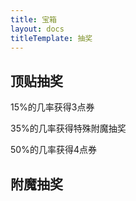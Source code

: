 ```yaml
---
title: 宝箱
layout: docs
titleTemplate: 抽奖
---
```


## 顶贴抽奖

15%的几率获得3点券

35%的几率获得特殊附魔抽奖

50%的几率获得4点券

## 附魔抽奖

